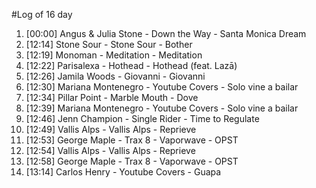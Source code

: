 #Log of 16 day

1. [00:00] Angus & Julia Stone - Down the Way - Santa Monica Dream
1. [12:14] Stone Sour - Stone Sour - Bother
1. [12:19] Monoman - Meditation - Meditation
1. [12:22] Parisalexa - Hothead - Hothead (feat. Lazā)
1. [12:26] Jamila Woods - Giovanni - Giovanni
1. [12:30] Mariana Montenegro - Youtube Covers - Solo vine a bailar
1. [12:34] Pillar Point - Marble Mouth - Dove
1. [12:39] Mariana Montenegro - Youtube Covers - Solo vine a bailar
1. [12:46] Jenn Champion - Single Rider - Time to Regulate
1. [12:49] Vallis Alps - Vallis Alps - Reprieve
1. [12:53] George Maple - Trax 8 - Vaporwave - OPST
1. [12:54] Vallis Alps - Vallis Alps - Reprieve
1. [12:58] George Maple - Trax 8 - Vaporwave - OPST
1. [13:14] Carlos Henry - Youtube Covers - Guapa
